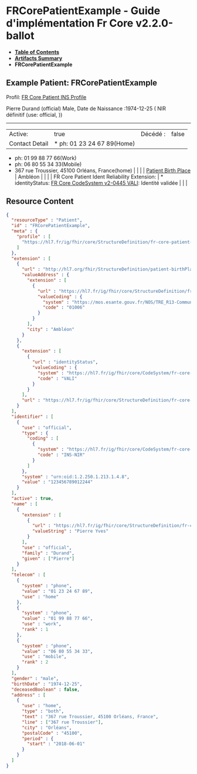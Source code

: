 # FRCorePatientExample - Guide d'implémentation Fr Core v2.2.0-ballot

* [**Table of Contents**](toc.md)
* [**Artifacts Summary**](artifacts.md)
* **FRCorePatientExample**

## Example Patient: FRCorePatientExample

Profil: [FR Core Patient INS Profile](StructureDefinition-fr-core-patient-ins.md)

Pierre Durand (official) Male, Date de Naissance :1974-12-25 ( NIR définitif (use: official, ))

-------

| | | | |
| :--- | :--- | :--- | :--- |
| Active: | true | Décédé : | false |
| Contact Detail | * ph: 01 23 24 67 89(Home)
* ph: 01 99 88 77 66(Work)
* ph: 06 80 55 34 33(Mobile)
* 367 rue Troussier, 45100 Orléans, France(home)
 | | |
| [Patient Birth Place](http://hl7.org/fhir/extensions/5.2.0/StructureDefinition-patient-birthPlace.html) | Ambléon | | |
| FR Core Patient Ident Reliability Extension: | * identityStatus: [FR Core CodeSystem v2-0445 VALI](CodeSystem-fr-core-cs-v2-0445.md#fr-core-cs-v2-0445-VALI): Identité validée
 | | |



## Resource Content

```json
{
  "resourceType" : "Patient",
  "id" : "FRCorePatientExample",
  "meta" : {
    "profile" : [
      "https://hl7.fr/ig/fhir/core/StructureDefinition/fr-core-patient-ins"
    ]
  },
  "extension" : [
    {
      "url" : "http://hl7.org/fhir/StructureDefinition/patient-birthPlace",
      "valueAddress" : {
        "extension" : [
          {
            "url" : "https://hl7.fr/ig/fhir/core/StructureDefinition/fr-core-address-insee-code",
            "valueCoding" : {
              "system" : "https://mos.esante.gouv.fr/NOS/TRE_R13-CommuneOM/FHIR/TRE-R13-CommuneOM",
              "code" : "01006"
            }
          }
        ],
        "city" : "Ambléon"
      }
    },
    {
      "extension" : [
        {
          "url" : "identityStatus",
          "valueCoding" : {
            "system" : "https://hl7.fr/ig/fhir/core/CodeSystem/fr-core-cs-v2-0445",
            "code" : "VALI"
          }
        }
      ],
      "url" : "https://hl7.fr/ig/fhir/core/StructureDefinition/fr-core-identity-reliability"
    }
  ],
  "identifier" : [
    {
      "use" : "official",
      "type" : {
        "coding" : [
          {
            "system" : "https://hl7.fr/ig/fhir/core/CodeSystem/fr-core-cs-v2-0203",
            "code" : "INS-NIR"
          }
        ]
      },
      "system" : "urn:oid:1.2.250.1.213.1.4.8",
      "value" : "123456789012244"
    }
  ],
  "active" : true,
  "name" : [
    {
      "extension" : [
        {
          "url" : "https://hl7.fr/ig/fhir/core/StructureDefinition/fr-core-patient-birth-list-given-name",
          "valueString" : "Pierre Yves"
        }
      ],
      "use" : "official",
      "family" : "Durand",
      "given" : ["Pierre"]
    }
  ],
  "telecom" : [
    {
      "system" : "phone",
      "value" : "01 23 24 67 89",
      "use" : "home"
    },
    {
      "system" : "phone",
      "value" : "01 99 88 77 66",
      "use" : "work",
      "rank" : 1
    },
    {
      "system" : "phone",
      "value" : "06 80 55 34 33",
      "use" : "mobile",
      "rank" : 2
    }
  ],
  "gender" : "male",
  "birthDate" : "1974-12-25",
  "deceasedBoolean" : false,
  "address" : [
    {
      "use" : "home",
      "type" : "both",
      "text" : "367 rue Troussier, 45100 Orléans, France",
      "line" : ["367 rue Troussier"],
      "city" : "Orléans",
      "postalCode" : "45100",
      "period" : {
        "start" : "2018-06-01"
      }
    }
  ]
}

```
